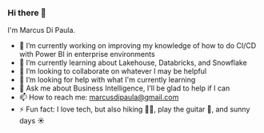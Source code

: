 ### Hi there 👋

I'm Marcus Di Paula.

- 🔭 I’m currently working on improving my knowledge of how to do CI/CD with Power BI in enterprise environments
- 🌱 I’m currently learning about Lakehouse, Databricks, and Snowflake
- 👯 I’m looking to collaborate on whatever I may be helpful
- 🤔 I’m looking for help with what I'm currently learning
- 💬 Ask me about Business Intelligence, I'll be glad to help if I can
- 📫 How to reach me: marcusdipaula@gmail.com
- ⚡ Fun fact: I love tech, but also hiking 🚶‍♂️, play the guitar 🎸, and sunny days ☀️
